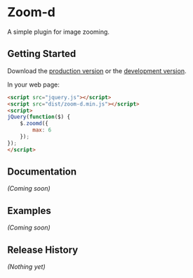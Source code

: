 # Zoom-d

A simple plugin for image zooming.

## Getting Started
Download the [production version][min] or the [development version][max].

[min]: https://raw.github.com/danielvaughn/zoom-d/master/dist/zoom-d.min.js
[max]: https://raw.github.com/danielvaughn/zoom-d/master/dist/zoom-d.js

In your web page:

```html
<script src="jquery.js"></script>
<script src="dist/zoom-d.min.js"></script>
<script>
jQuery(function($) {
	$.zoomd({
		max: 6
	});
});
</script>
```

## Documentation
_(Coming soon)_

## Examples
_(Coming soon)_

## Release History
_(Nothing yet)_
